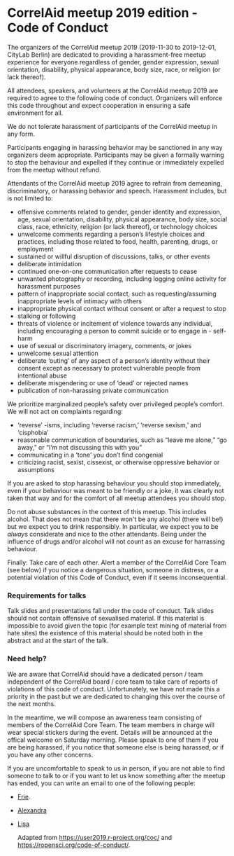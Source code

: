 # CorrelAid meetup 2019 edition - Code of Conduct

The organizers of the CorrelAid meetup 2019 (2019-11-30 to 2019-12-01, CityLab Berlin) are dedicated to providing a harassment-free meetup experience for everyone regardless of gender, gender expression, sexual orientation, disability, physical appearance, body size, race, or religion (or lack thereof).

All attendees, speakers, and volunteers at the CorrelAid meetup 2019 are required to agree to the following code of conduct. Organizers will enforce this code throughout and expect cooperation in ensuring a safe environment for all.

We do not tolerate harassment of participants of the CorrelAid meetup in any form.

Participants engaging in harassing behavior may be sanctioned in any way organizers deem appropriate. Participants may be given a formally warning to stop the behaviour and expelled if they continue or immediately expelled from the meetup without refund.

Attendants of the CorrelAid meetup 2019 agree to refrain from demeaning, discriminatory, or harassing behavior and speech. Harassment includes, but is not limited to:

- offensive comments related to gender, gender identity and expression, age, sexual orientation, disability, physical appearance, body size, social class, race, ethnicity, religion (or lack thereof), or technology choices
- unwelcome comments regarding a person’s lifestyle choices and practices, including those related to food, health, parenting, drugs, or employment
- sustained or willful disruption of discussions, talks, or other events
- deliberate intimidation
- continued one-on-one communication after requests to cease
- unwanted photography or recording, including logging online activity for harassment purposes
- pattern of inappropriate social contact, such as requesting/assuming inappropriate levels of intimacy with others
- inappropriate physical contact without consent or after a request to stop
- stalking or following
- threats of violence or incitement of violence towards any individual, including encouraging a person to commit suicide or to engage in - self-harm
- use of sexual or discriminatory imagery, comments, or jokes
- unwelcome sexual attention
- deliberate ‘outing’ of any aspect of a person’s identity without their consent except as necessary to protect vulnerable people from intentional abuse
- deliberate misgendering or use of ‘dead’ or rejected names
- publication of non-harassing private communication

We prioritize marginalized people’s safety over privileged people’s comfort. We will not act on complaints regarding:

- ‘reverse’ -isms, including ‘reverse racism,’ ‘reverse sexism,’ and ‘cisphobia’
- reasonable communication of boundaries, such as “leave me alone,” “go away,” or “I’m not discussing this with you”
- communicating in a ‘tone’ you don’t find congenial
- criticizing racist, sexist, cissexist, or otherwise oppressive behavior or assumptions

If you are asked to stop harassing behaviour you should stop immediately, even if your behaviour was meant to be friendly or a joke, it was clearly not taken that way and for the comfort of all meetup attendees you should stop.

Do not abuse substances in the context of this meetup. This includes alcohol. That does not mean that there won't be any alcohol (there will be!) but we expect you to drink responsibly. In particular, we expect you to be _always_ considerate and nice to the other attendants. Being under the influence of drugs and/or alcohol will not count as an excuse for harrassing behaviour.

Finally: Take care of each other. Alert a member of the CorrelAid Core Team (see below) if you notice a dangerous situation, someone in distress, or a potential violation of this Code of Conduct, even if it seems inconsequential.

### Requirements for talks

Talk slides and presentations fall under the code of conduct. Talk slides should not contain offensive of sexualised material. If this material is impossible to avoid given the topic (for example text mining of material from hate sites) the existence of this material should be noted both in the abstract and at the start of the talk.

### Need help?

We are aware that CorrelAid should have a dedicated person / team independent of the CorrelAid board / core team to take care of reports of violations of this code of conduct.
Unfortunately, we have not made this a priority in the past but we are dedicated to changing this over the course of the next months.

In the meantime, we will compose an awareness team consisting of members of the CorrelAid Core Team. The team members in charge will wear special stickers during the event. Details will be announced at the offical welcome on Saturday morning. Please speak to one of them if you are being harassed, if you notice that someone else is being harassed, or if you have any other concerns.

If you are uncomfortable to speak to us in person, if you are not able to find someone to talk to or if you want to let us know something after the meetup has ended, you can write an email to one of the following people:

- [Frie](mailto:frie.p@correlaid.org).
- [Alexandra](mailto:alexandra.k@correlaid.org)
- [Lisa](mailto:lisa.h@correlaid.org)

  Adapted from https://user2019.r-project.org/coc/ and https://ropensci.org/code-of-conduct/.
